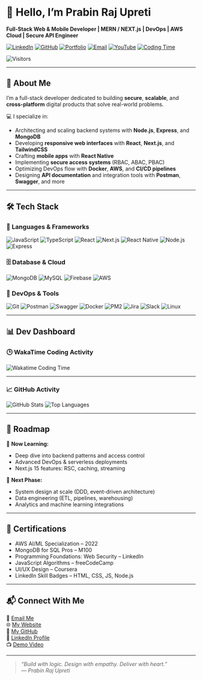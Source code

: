 # 👋 Hello, I’m Prabin Raj Upreti

**Full-Stack Web & Mobile Developer | MERN / NEXT.js | DevOps | AWS Cloud | Secure API Engineer**

[![LinkedIn](https://img.shields.io/badge/LinkedIn-blue?style=for-the-badge&logo=linkedin&logoColor=white)](https://linkedin.com/in/prabinrajupreti)
[![GitHub](https://img.shields.io/badge/GitHub-000?style=for-the-badge&logo=github&logoColor=white)](https://github.com/PrabinUpreti)
[![Portfolio](https://img.shields.io/badge/Portfolio-222?style=for-the-badge&logo=firefox-browser&logoColor=white)](https://prabinrajupreti.com.np)
[![Email](https://img.shields.io/badge/Gmail-D14836?style=for-the-badge&logo=gmail&logoColor=white)](mailto:upretirajprabin@gmail.com)
[![YouTube](https://img.shields.io/badge/Demo_Video-FF0000?style=for-the-badge&logo=youtube&logoColor=white)](https://youtu.be/Lgh4POoUa2E)
[![Coding Time](https://wakatime.com/badge/user/0909edbf-7706-45ed-bf9e-d8a2f4a21f28.svg)](https://wakatime.com/@0909edbf-7706-45ed-bf9e-d8a2f4a21f28)


![Visitors](https://komarev.com/ghpvc/?username=prabinupreti&style=flat-square&color=brightgreen)


---

## 🧠 About Me

I’m a full-stack developer dedicated to building **secure**, **scalable**, and **cross-platform** digital products that solve real-world problems.

💻 I specialize in:
- Architecting and scaling backend systems with **Node.js**, **Express**, and **MongoDB**
- Developing **responsive web interfaces** with **React**, **Next.js**, and **TailwindCSS**
- Crafting **mobile apps** with **React Native**
- Implementing **secure access systems** (RBAC, ABAC, PBAC)
- Optimizing DevOps flow with **Docker**, **AWS**, and **CI/CD pipelines**
- Designing **API documentation** and integration tools with **Postman**, **Swagger**, and more

---

## 🛠️ Tech Stack

### 🚀 Languages & Frameworks
![JavaScript](https://img.shields.io/badge/JavaScript-F7DF1E?style=flat&logo=javascript&logoColor=black)
![TypeScript](https://img.shields.io/badge/TypeScript-3178C6?style=flat&logo=typescript&logoColor=white)
![React](https://img.shields.io/badge/React-20232A?style=flat&logo=react&logoColor=61DAFB)
![Next.js](https://img.shields.io/badge/Next.js-000?style=flat&logo=nextdotjs&logoColor=white)
![React Native](https://img.shields.io/badge/React_Native-20232A?style=flat&logo=react&logoColor=61DAFB)
![Node.js](https://img.shields.io/badge/Node.js-339933?style=flat&logo=nodedotjs&logoColor=white)
![Express](https://img.shields.io/badge/Express.js-000000?style=flat&logo=express&logoColor=white)

### 🗄️ Database & Cloud
![MongoDB](https://img.shields.io/badge/MongoDB-47A248?style=flat&logo=mongodb&logoColor=white)
![MySQL](https://img.shields.io/badge/MySQL-005E87?style=flat&logo=mysql&logoColor=white)
![Firebase](https://img.shields.io/badge/Firebase-FFCA28?style=flat&logo=firebase&logoColor=black)
![AWS](https://img.shields.io/badge/AWS-232F3E?style=flat&logo=amazonaws&logoColor=white)

### 🧰 DevOps & Tools
![Git](https://img.shields.io/badge/Git-E44C30?style=flat&logo=git&logoColor=white)
![Postman](https://img.shields.io/badge/Postman-FF6C37?style=flat&logo=postman&logoColor=white)
![Swagger](https://img.shields.io/badge/Swagger-85EA2D?style=flat&logo=swagger&logoColor=black)
![Docker](https://img.shields.io/badge/Docker-2496ED?style=flat&logo=docker&logoColor=white)
![PM2](https://img.shields.io/badge/PM2-2B037A?style=flat)
![Jira](https://img.shields.io/badge/Jira-0052CC?style=flat&logo=jira&logoColor=white)
![Slack](https://img.shields.io/badge/Slack-4A154B?style=flat&logo=slack&logoColor=white)
![Linux](https://img.shields.io/badge/Linux-FCC624?style=flat&logo=linux&logoColor=black)

---

## 📊 Dev Dashboard

### 🕒 WakaTime Coding Activity

<!-- Replace these with actual share links from your WakaTime account -->
![Wakatime Coding Time](https://github-readme-stats.vercel.app/api/wakatime?username=prabinrajupreti&layout=compact&hide=other)

---

### 📈 GitHub Activity

![GitHub Stats](https://github-readme-stats.vercel.app/api?username=PrabinUpreti&show_icons=true&theme=tokyonight&count_private=true)
![Top Languages](https://github-readme-stats.vercel.app/api/top-langs/?username=PrabinUpreti&layout=compact&theme=tokyonight)
<!--![GitHub Streak](https://streak-stats.demolab.com/?user=PrabinUpreti&theme=tokyonight) --->

---

## 🧭 Roadmap

🔹 **Now Learning:**
- Deep dive into backend patterns and access control
- Advanced DevOps & serverless deployments
- Next.js 15 features: RSC, caching, streaming

🔮 **Next Phase:**
- System design at scale (DDD, event-driven architecture)
- Data engineering (ETL, pipelines, warehousing)
- Analytics and machine learning integrations

---

## 🧾 Certifications

- AWS AI/ML Specialization – 2022  
- MongoDB for SQL Pros – M100  
- Programming Foundations: Web Security – LinkedIn  
- JavaScript Algorithms – freeCodeCamp  
- UI/UX Design – Coursera  
- LinkedIn Skill Badges – HTML, CSS, JS, Node.js  

---

## 📬 Connect With Me

📧 [Email Me](mailto:upretirajprabin@gmail.com)  
🌐 [My Website](https://prabinrajupreti.com.np)  
🐙 [My GitHub](https://github.com/PrabinUpreti)  
💼 [LinkedIn Profile](https://linkedin.com/in/prabinrajupreti)  
📺 [Demo Video](https://youtu.be/Lgh4POoUa2E)

---

> _“Build with logic. Design with empathy. Deliver with heart.”_  
> — *Prabin Raj Upreti*
